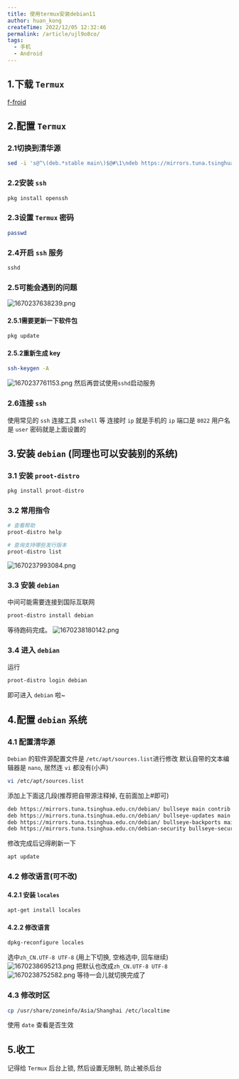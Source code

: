 ```yaml
---
title: 使用termux安装debian11
author: huan_kong
createTime: 2022/12/05 12:32:46
permalink: /article/ujl9o8co/
tags: 
  - 手机
  - Android
---
```


## 1.下载 `Termux`

[f-froid](https://f-droid.org/packages/com.termux/)

## 2.配置 `Termux`

### 2.1切换到清华源

~~~sh
sed -i 's@^\(deb.*stable main\)$@#\1\ndeb https://mirrors.tuna.tsinghua.edu.cn/termux/termux-packages-24 stable main@' $PREFIX/etc/apt/sources.list
~~~

### 2.2安装 `ssh`

~~~sh
pkg install openssh
~~~

### 2.3设置 `Termux` 密码

~~~sh
passwd
~~~

### 2.4开启 `ssh` 服务

~~~sh
sshd
~~~

### 2.5可能会遇到的问题

![1670237638239.png](https://img.huankong.top/i/2022/12/05/638dcdc853e06.png)

#### 2.5.1需要更新一下软件包

~~~sh
pkg update
~~~

#### 2.5.2重新生成 key

~~~sh
ssh-keygen -A
~~~

![1670237761153.png](https://img.huankong.top/i/2022/12/05/638dce438326b.png)
然后再尝试使用`sshd`启动服务

### 2.6连接 `ssh`

使用常见的 `ssh` 连接工具 `xshell` 等
连接时 `ip` 就是手机的 `ip`
端口是 `8022`
用户名是 `user`
密码就是上面设置的

## 3.安装 `debian` (同理也可以安装别的系统)

### 3.1 安装 `proot-distro`

~~~sh
pkg install proot-distro
~~~

### 3.2 常用指令

~~~sh
# 查看帮助
proot-distro help

# 查询支持哪些发行版本
proot-distro list
~~~

![1670237993084.png](https://img.huankong.top/i/2022/12/05/638dcf2b32d0b.png)

### 3.3 安装 `debian`

中间可能需要连接到国际互联网

~~~sh
proot-distro install debian
~~~

等待跑码完成。
![1670238180142.png](https://img.huankong.top/i/2022/12/05/638dcfe703753.png)

### 3.4 进入 `debian`

运行

~~~sh
proot-distro login debian
~~~

即可进入 `debian` 啦~

## 4.配置 `debian` 系统

### 4.1 配置清华源

`Debian` 的软件源配置文件是 `/etc/apt/sources.list`进行修改
默认自带的文本编辑器是 `nano`, 居然连 `vi` 都没有(小声)

~~~sh
vi /etc/apt/sources.list
~~~

添加上下面这几段(推荐把自带源注释掉, 在前面加上#即可)

~~~sh
deb https://mirrors.tuna.tsinghua.edu.cn/debian/ bullseye main contrib non-free
deb https://mirrors.tuna.tsinghua.edu.cn/debian/ bullseye-updates main contrib non-free
deb https://mirrors.tuna.tsinghua.edu.cn/debian/ bullseye-backports main contrib non-free
deb https://mirrors.tuna.tsinghua.edu.cn/debian-security bullseye-security main contrib non-free
~~~

修改完成后记得刷新一下

~~~sh
apt update
~~~

### 4.2 修改语言(可不改)

#### 4.2.1 安装 `locales`

~~~sh
apt-get install locales
~~~

#### 4.2.2 修改语言

~~~sh
dpkg-reconfigure locales
~~~

选中`zh_CN.UTF-8 UTF-8`
(用上下切换, 空格选中, 回车继续)
![1670238695213.png](https://img.huankong.top/i/2022/12/05/638dd1ea398fb.png)
把默认也改成`zh_CN.UTF-8 UTF-8`
![1670238752582.png](https://img.huankong.top/i/2022/12/05/638dd2227036f.png)
等待一会儿就切换完成了

### 4.3 修改时区

~~~sh
cp /usr/share/zoneinfo/Asia/Shanghai /etc/localtime
~~~

使用 `date` 查看是否生效

## 5.收工

记得给 `Termux` 后台上锁, 然后设置无限制, 防止被杀后台
